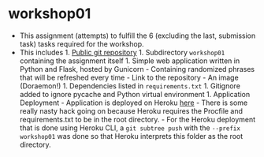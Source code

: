 # workshop01
- This assignment (attempts) to fulfill the 6 (excluding the last, submission task) tasks required for the workshop.
- This includes
		1. [Public git repository](https://github.com/jonzxz/containers-precourse-assn)
		1. Subdirectory `workshop01` containing the assignment itself
		1. Simple web application written in Python and Flask, hosted by Gunicorn
				- Containing randomized phrases that will be refreshed every time
				- Link to the repository
				- An image (Doraemon!)
		1. Dependencies listed in `requirements.txt`
		1. Gitignore added to ignore pycache and Python virtual environment
		1. Application Deployment
				- Application is deployed on Heroku [here](https://cdfs-precourse-assn.herokuapp.com/)
				- There is some really nasty hack going on because Heroku requires the Procfile and requirements.txt to be in the root directory.
					- For the Heroku deployment that is done using Heroku CLI, a `git subtree push` with the `--prefix workshop01` was done so that Heroku interprets this folder as the root directory.
